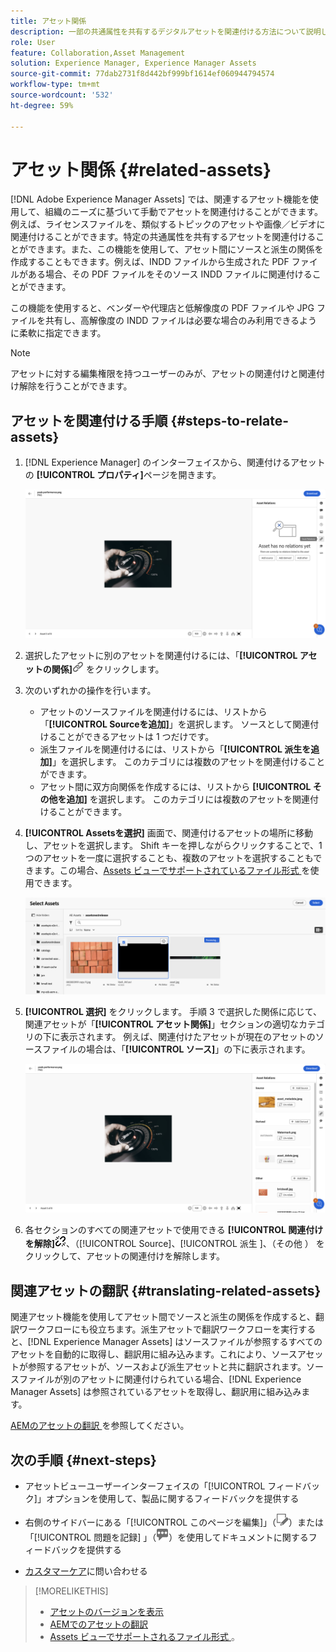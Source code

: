 ```yaml
---
title: アセット関係
description: 一部の共通属性を共有するデジタルアセットを関連付ける方法について説明します。また、アセット関係を使用して、デジタルアセット間にソースから派生した関係を作成します。
role: User
feature: Collaboration,Asset Management
solution: Experience Manager, Experience Manager Assets
source-git-commit: 77dab2731f8d442bf999bf1614ef060944794574
workflow-type: tm+mt
source-wordcount: '532'
ht-degree: 59%

---
```


# アセット関係 {#related-assets}

[!DNL Adobe Experience Manager Assets] では、関連するアセット機能を使用して、組織のニーズに基づいて手動でアセットを関連付けることができます。例えば、ライセンスファイルを、類似するトピックのアセットや画像／ビデオに関連付けることができます。特定の共通属性を共有するアセットを関連付けることができます。また、この機能を使用して、アセット間にソースと派生の関係を作成することもできます。例えば、INDD ファイルから生成された PDF ファイルがある場合、その PDF ファイルをそのソース INDD ファイルに関連付けることができます。

この機能を使用すると、ベンダーや代理店と低解像度の PDF ファイルや JPG ファイルを共有し、高解像度の INDD ファイルは必要な場合のみ利用できるように柔軟に指定できます。

>[!NOTE]
>
>アセットに対する編集権限を持つユーザーのみが、アセットの関連付けと関連付け解除を行うことができます。

## アセットを関連付ける手順 {#steps-to-relate-assets}

1. [!DNL Experience Manager] のインターフェイスから、関連付けるアセットの **[!UICONTROL プロパティ]**&#x200B;ページを開きます。

   ![アセットのプロパティページを開きアセットを関連付ける](assets/asset-properties-relate-assets.png)

1. 選択したアセットに別のアセットを関連付けるには、「**[!UICONTROL アセットの関係]**![ アセットの関連付け ](assets/do-not-localize/link-relate.png) をクリックします。
1. 次のいずれかの操作を行います。

   * アセットのソースファイルを関連付けるには、リストから「**[!UICONTROL Sourceを追加]**」を選択します。 ソースとして関連付けることができるアセットは 1 つだけです。
   * 派生ファイルを関連付けるには、リストから「**[!UICONTROL 派生を追加]**」を選択します。 このカテゴリには複数のアセットを関連付けることができます。
   * アセット間に双方向関係を作成するには、リストから **[!UICONTROL その他を追加]** を選択します。 このカテゴリには複数のアセットを関連付けることができます。

1. **[!UICONTROL Assetsを選択]** 画面で、関連付けるアセットの場所に移動し、アセットを選択します。 Shift キーを押しながらクリックすることで、1 つのアセットを一度に選択することも、複数のアセットを選択することもできます。この場合、[Assets ビューでサポートされているファイル形式 ](/help/assets/supported-file-formats-assets-view.md) を使用できます。

   ![ 関連アセットを追加 ](assets/add-related-asset.png)

1. **[!UICONTROL 選択]** をクリックします。 手順 3 で選択した関係に応じて、関連アセットが「**[!UICONTROL アセット関係]**」セクションの適切なカテゴリの下に表示されます。 例えば、関連付けたアセットが現在のアセットのソースファイルの場合は、「**[!UICONTROL ソース]**」の下に表示されます。

   ![Assets関係の例 ](assets/asset-relations-example.png)

1. 各セクションのすべての関連アセットで使用できる **[!UICONTROL 関連付けを解除]**![ アセットの関連付けを解除 ](assets/do-not-localize/link-unrelate-icon.png)、（[!UICONTROL Source]、[!UICONTROL &#x200B; 派生 &#x200B;]、（その他 ）  をクリックして、アセットの関連付けを解除します。

## 関連アセットの翻訳 {#translating-related-assets}

関連アセット機能を使用してアセット間でソースと派生の関係を作成すると、翻訳ワークフローにも役立ちます。派生アセットで翻訳ワークフローを実行すると、[!DNL Experience Manager Assets] はソースファイルが参照するすべてのアセットを自動的に取得し、翻訳用に組み込みます。これにより、ソースアセットが参照するアセットが、ソースおよび派生アセットと共に翻訳されます。ソースファイルが別のアセットに関連付けられている場合、[!DNL Experience Manager Assets] は参照されているアセットを取得し、翻訳用に組み込みます。

[AEMのアセットの翻訳 ](/help/assets/translate-assets.md) を参照してください。

## 次の手順 {#next-steps}

* アセットビューユーザーインターフェイスの「[!UICONTROL フィードバック]」オプションを使用して、製品に関するフィードバックを提供する

* 右側のサイドバーにある「[!UICONTROL このページを編集]」（![ページを編集](assets/do-not-localize/edit-page.png)）または「[!UICONTROL 問題を記録] 」（![GitHub イシューを作成](assets/do-not-localize/github-issue.png)）を使用してドキュメントに関するフィードバックを提供する

* [カスタマーケア](https://experienceleague.adobe.com/ja?support-solution=General#support)に問い合わせる

>[!MORELIKETHIS]
>
>* [アセットのバージョンを表示](/help/assets/manage-organize-assets-view.md#view-versions)
>* [AEMでのアセットの翻訳 ](/help/assets/translate-assets.md)
>* [Assets ビューでサポートされるファイル形式 ](/help/assets/supported-file-formats-assets-view.md)。
